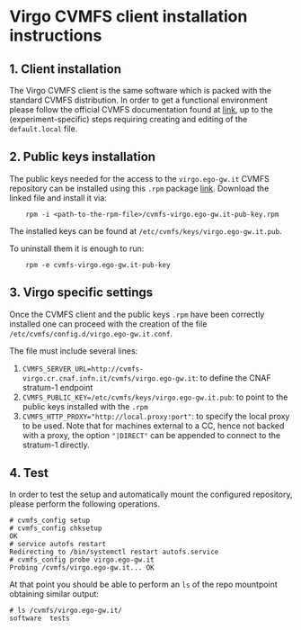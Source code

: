 # Virgo CVMFS client installation instructions

## 1. Client installation
The Virgo CVMFS client is the same software which is packed with the standard CVMFS distribution.
In order to get a functional environment please follow the official CVMFS documentation found at [link](https://cernvm.cern.ch/portal/filesystem/quickstart), up to the (experiment-specific) steps requiring creating and editing of the `default.local` file.

<!--
</br>
**Linux**

To install, proceed according to the following steps:

1. Install the CernVM-FS packages. With yum, run

	```
	sudo yum install cvmfs cvmfs-config-default
	```

	If yum does not show the latest packages, clean the yum cache by yum clean all. On Ubuntu, use
	
	```
	sudo apt-get install cvmfs cvmfs-config-default
	```

	If apt does not show the latest packages, run `sudo apt-get update` before.

2. For the base setup, run `cvmfs_config setup`. If you migrate from a previous version of CernVM-FS, check the release notes if there is anything special to do for migration.
3. Create `/etc/cvmfs/default.local` and open the file for editing.
4. Select the desired repositories by setting `CVMFS_REPOSITORIES=repo1,repo2,...`. For Virgo, for instance, set

	```CVMFS_REPOSITORIES=virgo.ego-gw.it```

	Specify the HTTP proxy servers on your site with

	```CVMFS_HTTP_PROXY="http://myproxy1:port|DIRECT"```

5. Check if CernVM-FS mounts the specified repositories by `cvmfs_config probe`. If the probe fails, try to restart autofs with `sudo service autofs restart`.-->

## 2. Public keys installation
The public keys needed for the access to the `virgo.ego-gw.it` CVMFS repository can be installed using this `.rpm` package [link]().
Download the linked file and install it via:

```
	rpm -i <path-to-the-rpm-file>/cvmfs-virgo.ego-gw.it-pub-key.rpm
```

The installed keys can be found at `/etc/cvmfs/keys/virgo.ego-gw.it.pub`.

To uninstall them it is enough to run:

```
	rpm -e cvmfs-virgo.ego-gw.it-pub-key
```


## 3. Virgo specific settings
Once the CVMFS client and the public keys `.rpm` have been correctly installed one can proceed with the creation of the file `/etc/cvmfs/config.d/virgo.ego-gw.it.conf`.

The file must include several lines:

1. ```CVMFS_SERVER_URL=http://cvmfs-virgo.cr.cnaf.infn.it/cvmfs/virgo.ego-gw.it```: to define the CNAF stratum-1 endpoint
2. ```CVMFS_PUBLIC_KEY=/etc/cvmfs/keys/virgo.ego-gw.it.pub```: to point to the public keys installed with the `.rpm`
3. ```CVMFS_HTTP_PROXY="http://local.proxy:port"```: to specify the local proxy to be used. Note that for machines external to a CC, hence not backed with a proxy, the option `"|DIRECT"` can be appended to connect to the stratum-1 directly.


## 4. Test
In order to test the setup and automatically mount the configured repository, please perform the following operations.

```
# cvmfs_config setup
# cvmfs_config chksetup
OK
# service autofs restart
Redirecting to /bin/systemctl restart autofs.service
# cvmfs_config probe virgo.ego-gw.it
Probing /cvmfs/virgo.ego-gw.it... OK
```

At that point you should be able to perform an `ls` of the repo mountpoint obtaining similar output:

```
# ls /cvmfs/virgo.ego-gw.it/
software  tests
```